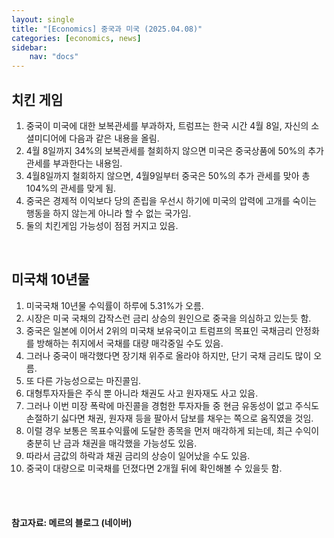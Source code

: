 ```yaml
---
layout: single
title: "[Economics] 중국과 미국 (2025.04.08)"
categories: [economics, news]
sidebar:
    nav: "docs"
---
```


## 치킨 게임
1. 중국이 미국에 대한 보복관세를 부과하자, 트럼프는 한국 시간 4월 8일, 자신의 소셜미디어에 다음과 같은 내용을 올림.
1. 4월 8일까지 34%의 보복관세를 철회하지 않으면 미국은 중국상품에 50%의 추가관세를 부과한다는 내용임.
1. 4월8일까지 철회하지 않으면, 4월9일부터 중국은 50%의 추가 관세를 맞아 총 104%의 관세를 맞게 됨.
1. 중국은 경제적 이익보다 당의 존립을 우선시 하기에 미국의 압력에 고개를 숙이는 행동을 하지 않는게 아니라 할 수 없는 국가임.
1. 둘의 치킨게임 가능성이 점점 커지고 있음.

<br/>

## 미국채 10년물
1. 미국국채 10년물 수익률이 하루에 5.31%가 오름.
1. 시장은 미국 국채의 갑작스런 금리 상승의 원인으로 중국을 의심하고 있는듯 함.
1. 중국은 일본에 이어서 2위의 미국채 보유국이고 트럼프의 목표인 국채금리 안정화를 방해하는 취지에서 국채를 대량 매각중일 수도 있음.
1. 그러나 중국이 매각했다면 장기채 위주로 올라야 하지만, 단기 국채 금리도 많이 오름.
1. 또 다른 가능성으로는 마진콜임.
1. 대형투자자들은 주식 뿐 아니라 채권도 사고 원자재도 사고 있음.
1. 그러나 이번 미장 폭락에 마진콜을 경험한 투자자들 중 현금 유동성이 없고 주식도 손절하기 싫다면 채권, 원자재 등을 팔아서 담보를 채우는 쪽으로 움직였을 것임.
1. 이럴 경우 보통은 목표수익률에 도달한 종목을 먼저 매각하게 되는데, 최근 수익이 충분히 난 금과 채권을 매각했을 가능성도 있음.
1. 따라서 금값의 하락과 채권 금리의 상승이 일어났을 수도 있음.
1. 중국이 대량으로 미국채를 던졌다면 2개월 뒤에 확인해볼 수 있을듯 함.



<br/>
<br/>

#### 참고자료: 메르의 블로그 (네이버) 